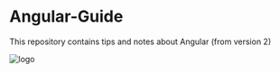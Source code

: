 # Angular-Guide
This repository contains tips and notes about Angular (from version 2)

![logo](https://cdn-images-1.medium.com/max/184/1*nbJ41jD1-r2Oe6FsLjKaOg@2x.png "Angular")
